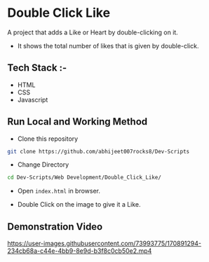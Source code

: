 # Double Click Like

A project that adds a Like or Heart by double-clicking on it.
* It shows the total number of likes that is given by double-click.

## Tech Stack :-

- HTML
- CSS
- Javascript

## Run Local and Working Method

* Clone this repository

```bash
git clone https://github.com/abhijeet007rocks8/Dev-Scripts
```

* Change Directory

```bash
cd Dev-Scripts/Web Development/Double_Click_Like/
```

* Open `index.html` in browser.

* Double Click on the image to give it a Like.

## Demonstration Video
https://user-images.githubusercontent.com/73993775/170891294-234cb68a-c44e-4bb9-8e9d-b3f8c0cb50e2.mp4
